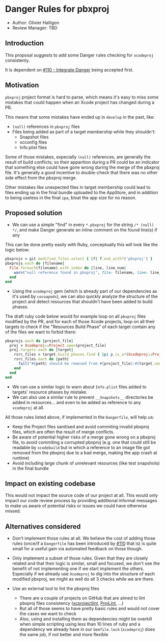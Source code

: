 # Danger Rules for pbxproj

* Author: Olivier Halligon
* Review Manager: TBD

## Introduction

This proposal suggests to add some Danger rules checking for `xcodeproj` consistenty.

It is dependent on [#110 - Integrate Danger](https://github.com/Babylonpartners/ios-playbook/pull/110) being accepted first.

## Motivation

`pbxproj` project format is hard to parse, which means it's easy to miss some mistakes that could happen when an Xcode project has changed during a PR.

This means that some mistakes have ended up in `develop` in the past, like:

* `(null)` references in `pbxproj` files
* Files being added as part of a target membership while they shouldn't:
  * Snapshot files
  * xcconfig files
  * Info.plist files

Some of those mistakes, especially `(null)` references, are generally the result of build conflicts; so their apparition during a PR could be an indicator that something else could have gone wrong during the merge of the pbxproj file. It's generally a good incentive to double-check that there was no other side effect from the pbxproj merge.

Other mistakes like unexpected files in target membership could lead to files ending up in the final bundle uploaded to the AppStore, and in addition to being useless in the final `ipa`, bloat the app size for no reason.

## Proposed solution

* We can use a simple "find" in every `*.pbxproj` for the string `/* (null) */`, and make Danger generate an inline comment on the found line(s) if any

This can be done pretty easily with Ruby, conceptually this will look like the logic below:

```ruby
pbxprojs = git.modified_files.select { |f| f.end_with?('pbxproj') }
pbxprojs.each do |filename|
  File.foreach(filename).with_index do |line, line_num|
    warn("null reference found in pbxproj", file: filename, line: line_num) if line.include?('/* (null) */') }
  end
end
```

* Using the `xcodeproj` gem (which is already part of our dependencies as it's used by `cocoapods`), we can also quickly analyze the structure of the project and detect resources that shouldn't have been added to build phases.

The draft ruby code below would for example loop on all `pbxproj` files modified by the PR, and for each of those Xcode projects, loop on all their targets to check if the "Resources Build Phase" of each target contain any of the files we want to forbid there:

```ruby
pbxprojs.each do |project_file|
  proj = Xcodeproj::Project.open(project_file)
  proj.targets.each do |target|
    rsrc_files = target.build_phases.find { |p| p.is_a?(Xcodeproj::Project::Object::PBXResourcesBuildPhase) }.files_references.map(&:path)
    rsrc_files.each do |path|
      fail("#{path} should be removed from #{project_file}:#{target.name}" if path.end_with? '.xcconfig'
    end
  end
end
```

* We can use a similar logic to warn about `Info.plist` files added to targets' resource phases by mistake.
* We can also use a similar rule to prevent `__Snapshots__` directories be added in resources... and even to be added as reference to any `xcodeproj` at all.



All those rules listed above, if implemented in the `Dangerfile`, will help us:

* Keep the Project files sanitised and avoid commiting invalid pbxproj files, which are often the result of merge conflicts.
* Be aware of potential higher risks of a merge gone wrong on a pbxproj file, to avoid commiting a corrupted pbxproj (e.g. one that could still be readable by `xcodebuild` but in which a reference to an image file got removed from the pbxproj due to a bad merge, making the app crash at runtime)
* Avoid including large chunk of unrelevant resources (like test snapshots) in the final bundle

## Impact on existing codebase

This would not impact the source code of our project at all.
This would only impact our code review process by providing additional informal messages to make us aware of potential risks or issues we could have otherwise missed.

## Alternatives considered

* Don't implement those rules at all. We believe the cost of adding those rules (once/if a `Dangerfile` has been introduced by [#110](https://github.com/Babylonpartners/ios-playbook/pull/110) that is) is quite small for a useful gain via automated feedback on those though.

* Only implement a subset of those rules. Given that they are closely related and that their logic is similar, small and focused, we don't see the benefit of not implementing one if we start implement the others. Especially if we already use `Xcodeproj` to dig into the structure of each modified pbxproj, we might as well do all 3 checks while we are there.

* Use an external tool to lint the pbxproj files
  * There are a couple of projects on GitHub that are aimed to lint pbxproj files consistency ([xcprojectlint](https://github.com/americanexpress/xcprojectlint), [ProjLint](https://github.com/JamitLabs/ProjLint), ...)
  * But all of those seems to have pretty basic rules and would not cover the cases we want to check
  * Also, using and installing them as dependencies might be overkill when simple scripting using less than 10 lines of ruby and a dependency we already have in our `Gemfile.lock` (`xcodeproj`) does the same job, if not better and more flexible
 
